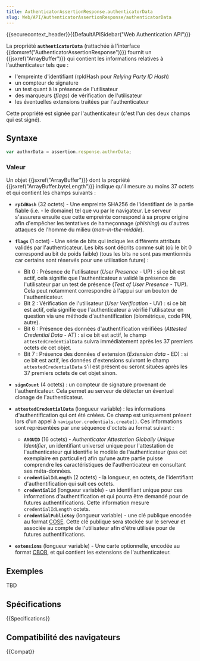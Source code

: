 ```yaml
---
title: AuthenticatorAssertionResponse.authenticatorData
slug: Web/API/AuthenticatorAssertionResponse/authenticatorData
---
```


{{securecontext_header}}{{DefaultAPISidebar("Web Authentication API")}}

La propriété **`authenticatorData`** (rattachée à l'interface {{domxref("AuthenticatorAssertionResponse")}}) fournit un {{jsxref("ArrayBuffer")}} qui contient les informations relatives à l'authenticateur tels que :

- l'empreinte d'identifiant (rpIdHash pour _Relying Party ID Hash_)
- un compteur de signature
- un test quant à la présence de l'utilisateur
- des marqueurs (_flags_) de vérification de l'utilisateur
- les éventuelles extensions traitées par l'authenticateur

Cette propriété est signée par l'authenticateur (c'est l'un des deux champs qui est signé).

## Syntaxe

```js
var authnrData = assertion.response.authnrData;
```

### Valeur

Un objet {{jsxref("ArrayBuffer")}} dont la propriété {{jsxref("ArrayBuffer.byteLength")}} indique qu'il mesure au moins 37 octets et qui contient les champs suivants :

- **`rpIdHash`** (32 octets) - Une empreinte SHA256 de l'identifiant de la partie fiable (i.e. - le domaine) tel que vu par le navigateur. Le serveur s'assurera ensuite que cette empreinte correspond à sa propre origine afin d'empêcher les tentatives de hameçonnage (_phishing_) ou d'autres attaques de l'homme du milieu (_man-in-the-middle_).
- **`flags`** (1 octet) - Une série de bits qui indique les différents attributs validés par l'authenticateur. Les bits sont décrits comme suit (où le bit 0 correspond au bit de poids faible) (tous les bits ne sont pas mentionnés car certains sont réservés pour une utilisation future) :

  - Bit 0 : Présence de l'utilisateur (_User Presence_ - UP) : si ce bit est actif, cela signifie que l'authenticateur a validé la présence de l'utilisateur par un test de présence (_Test of User Presence_ - TUP). Cela peut notamment correspondre à l'appui sur un bouton de l'authenticateur.
  - Bit 2 : Vérification de l'utilisateur (_User Verification_ - UV) : si ce bit est actif, cela signifie que l'authenticateur a vérifié l'utilisateur en question via une méthode d'authentification (biométrique, code PIN, autre).
  - Bit 6 : Présence des données d'authentification vérifiées (_Attested Credential Data_ - AT) : si ce bit est actif, le champ `attestedCredentialData` suivra immédiatement après les 37 premiers octets de cet objet.
  - Bit 7 : Présence des données d'extension (_Extension data_ - ED) : si ce bit est actif, les données d'extensions suivront le champ `attestedCredentialData` s'il est présent ou seront situées après les 37 premiers octets de cet objet sinon.

- **`signCount`** (4 octets) : un compteur de signature provenant de l'authenticateur. Cela permet au serveur de détecter un éventuel clonage de l'authenticateur.
- **`attestedCredentialData`** (longueur variable) : les informations d'authentification qui ont été créées. Ce champ est uniquement présent lors d'un appel à `navigator.credentials.create()`. Ces informations sont représentées par une séquence d'octets au format suivant :

  - **`AAGUID`** (16 octets) - _Authenticator Attestation Globally Unique Identifier_, un identifiant universel unique pour l'attestation de l'authenticateur qui identifie le modèle de l'authenticateur (pas cet exemplaire en particulier) afin qu'une autre partie puisse comprendre les caractéristiques de l'authenticateur en consultant ses méta-données.
  - **`credentialIdLength`** (2 octets) - la longueur, en octets, de l'identifiant d'authentification qui suit ces octets.
  - **`credentialId`** (longueur variable) - un identifiant unique pour ces informations d'authentification et qui pourra être demandé pour de futures authentifications. Cette information mesure `credentialIdLength` octets.
  - **`credentialPublicKey`** (longueur variable) - une clé publique encodée au format [COSE](https://tools.ietf.org/html/rfc8152). Cette clé publique sera stockée sur le serveur et associée au compte de l'utilisateur afin d'être utilisée pour de futures authentifications.

- **`extensions`** (longueur variable) - Une carte optionnelle, encodée au format [CBOR](https://tools.ietf.org/html/rfc7049), et qui contient les extensions de l'authenticateur.

## Exemples

TBD

## Spécifications

{{Specifications}}

## Compatibilité des navigateurs

{{Compat}}
